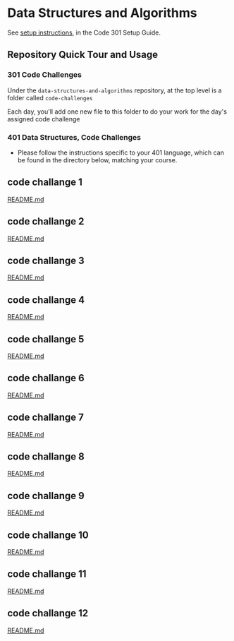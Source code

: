 # Data Structures and Algorithms

See [setup instructions](https://codefellows.github.io/setup-guide/code-301/3-code-challenges), in the Code 301 Setup Guide.

## Repository Quick Tour and Usage

### 301 Code Challenges

Under the `data-structures-and-algorithms` repository, at the top level is a folder called `code-challenges`

Each day, you'll add one new file to this folder to do your work for the day's assigned code challenge

### 401 Data Structures, Code Challenges

- Please follow the instructions specific to your 401 language, which can be found in the directory below, matching your course.

## code challange 1

[README.md](./401-codechallanges/challange01/README.md)

## code challange 2

[README.md](./401-codechallanges/challange02/README.md)

## code challange 3

[README.md](./401-codechallanges/challange03/README.md)

## code challange 4

[README.md](./401-codechallanges/challange04/README.md)

## code challange 5

[README.md](./401-codechallanges/challange05/README.md)

## code challange 6

[README.md](./401-codechallanges/challange06/README.md)

## code challange 7

[README.md](./401-codechallanges/challange07/README.md)

## code challange 8

[README.md](./401-codechallanges/challange08/README.md)

## code challange 9

[README.md](./401-codechallanges/challange09/README.md)

## code challange 10

[README.md](./401-codechallanges/challange10/README.md)

## code challange 11

[README.md](./401-codechallanges/challange11/README.md)

## code challange 12

[README.md](./401-codechallanges/challange12/README.md)
